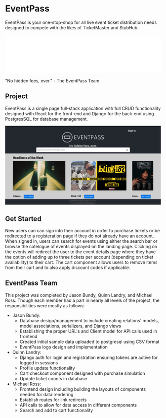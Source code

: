 # EventPass

EventPass is your one-stop-shop for all live event ticket distribution needs designed to compete with the likes of TicketMaster and StubHub. 

![EventPass Logo](./eventpass/src/images/logo-no-background.png)

"No hidden fees, ever." - The EventPass Team

## Project

EventPass is a single page full-stack application with full CRUD functionality designed with React for the front-end and Django for the back-end using PostgresSQL for database management. 

![EventPass Landing Page](./eventpass/src/images/landing-page.png)

## Get Started

New users can can sign into their account in order to purchase tickets or be redirected to a registeration page if they do not already have an account. When signed in, users can search for events using either the search bar or browse the catelogue of events displayed on the landing page. Clicking on the events will redirect the user to the event details page where they have the option of adding up to three tickets per account (depending on ticket availability) to their cart. The cart component allows users to remove items from their cart and to also apply discount codes if applicable. 

## EventPass Team

This project was completed by Jason Bundy, Quinn Landry, and Michael Ross. Though each member had a part in nearly all levels of the project, the responsibilities were mostly as follows:
- Jason Bundy:
  - Database design/management to include creating relations' models, model associations, serializers, and Django views
  - Establishing the proper URL's and Client model for API calls used in frontend
  - Created initial sample data uploaded to postgresql using CSV format
  - EventPass logo design and implementation
- Quinn Landry: 
  - Django auth for login and registration ensuring tokens are active for logged in sessions
  - Profile update functionality
  - Cart checkout component designed with purchase simulation
  - Update ticket counts in database
- Michael Ross: 
  - Frontend design including building the layouts of components needed for data rendering
  - Establish routes for link redirects
  - API calls to allow for data access in different components
  - Search and add to cart functionality
